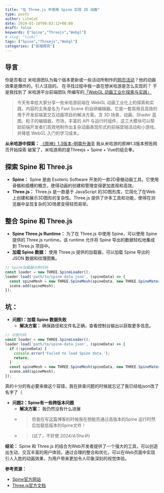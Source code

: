 ```yaml
---
title: "在 Three.js 中使用 Spine 实现 2D 动画"
type: posts
author: LiteCat
date: 2024-01-18T00:03:12+08:00
draft: false
keywords: ["Spine","Threejs","Webgl"]
# slug: "link/"
tags: ["Spine","Threejs","Webgl"]
categories: ["前端探究"]
---
```


## 导言
你是否看过 米哈游团队为每个版本更新或一些活动所制作的[网页活动](https://webstatic.mihoyo.com/ys/event/e20210128warmup/)？他的动画效果是爆炸的，引人注目的。
在寻找过程中我一直在想米哈游是怎么实现的？
于是我找到了 米哈游平台前端团队 所编写的[「WebGL 动画工业化探索与实践」](https://www.infoq.cn/article/MSZQ5EcR5T5QqfAtMf3J)
> 今天有幸给大家分享一些米哈游前端在 WebGL 动画工业化上的探索和实践，内容的主角是名为 Fast Scene 的自研编辑器。它是一套易用且高效的用于开发前端富交互动画项目的解决方案。含 3D 场景、动画、Shader 蓝图、粒子的编辑器，市场，丰富的 API 与运行时组件，这三大模块可以帮助前端开发者们高效地制作出复杂动画表现形式的前端营销活动和小游戏，并降低 WebGL 入门的学习成本。

**从米哈游中探索：** [《原神》1.3版本-明霄升海平](https://webstatic.mihoyo.com/ys/event/e20210128warmup/) 我从米哈游的原神1.3版本预告网页开始探索
破案了，米哈游用的是Threejs + Spine + Vue的组合拳。

## 探索 Spine 和 Three.js
   - **Spine：** Spine 是由 Esoteric Software 开发的一款2D骨骼动画工具。它使用骨骼和插槽的概念，使得动画的创建和管理变得更加直观和高效。
   - **Three.js：** Three.js 是一款基于 JavaScript 的3D图形库，它简化了在Web上创建和展示3D图形的复杂性。Three.js 提供了许多工具和功能，使得在浏览器中呈现复杂的3D场景变得轻而易举。
    
## 整合 Spine 和 Three.js
   - **Spine Three.js Runtime：** 为了在 Three.js 中使用 Spine，可以使用 Spine 提供的 Three.js runtime。该 runtime 允许将 Spine 导出的数据轻松地集成到 Three.js 项目中。
   - **加载 Spine 数据：** 使用 Three.js 提供的加载器，可以加载 Spine 导出的 JSON 数据和纹理图集。

```javascript
// Spine加载器示例代码
const loader = new THREE.SpineLoader();
loader.load('path/to/spine-data.json', (spineData) => {
  const spineMesh = new THREE.SpineMesh(spineData, new THREE.SpineMaterial());
  scene.add(spineMesh);
});
```
## 坑：
   - **问题1：加载 Spine 数据失败**
     - **解决方案：** 确保路径和文件名正确，查看控制台输出以获取更多信息。

```javascript
// 示例代码
const loader = new THREE.SpineLoader();
loader.load('path/to/spine-data.json', (spineData) => {
  if (!spineData) {
    console.error('Failed to load Spine data.');
    return;
  }
  const spineMesh = new THREE.SpineMesh(spineData, new THREE.SpineMaterial());
  scene.add(spineMesh);
});
```
真的十分的有必要来做这个容错，我在排查问题的时候就忘记了我已经给json改了名字了（

   - **问题2：Spine有一些跨版本问题**
     - **解决方案：** 我仍然没有什么进展
     - > 但我在写这篇博客的时候我在想能否通过高版本的Spine 运行时然后加载低版本的Spine文件！
     - > (试了，不好使 *2024/4/5he补*)

**结论：**
Spine 和 Three.js 的结合为Web开发者提供了一个强大的工具，可以创造出生动、交互丰富的用户体验。通过合理的整合和优化，可以在Web页面中实现引人入胜的动画效果，为用户带来更加令人印象深刻的视觉体验。

**参考资源：**
- [Spine官方网站](http://esotericsoftware.com/)
- [Three.js官方文档](https://threejs.org/)
